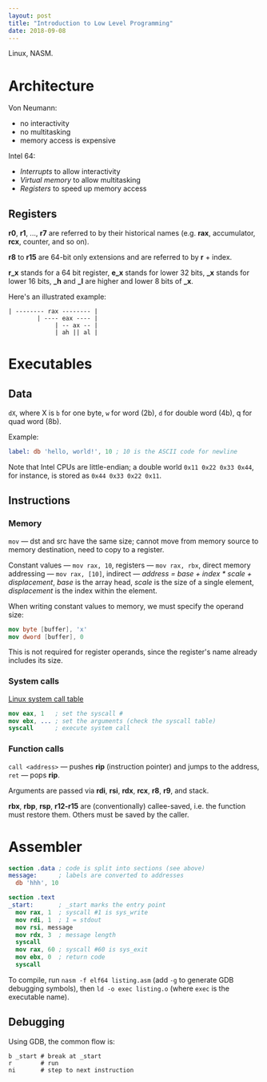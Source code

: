 ```yaml
---
layout: post
title: "Introduction to Low Level Programming"
date: 2018-09-08
---
```


Linux, NASM.

# Architecture

Von Neumann:
* no interactivity
* no multitasking
* memory access is expensive

Intel 64:
* _Interrupts_ to allow interactivity
* _Virtual memory_ to allow multitasking
* _Registers_ to speed up memory access

## Registers

**r0**, **r1**, ..., **r7** are referred to by their historical names
(e.g. **rax**, accumulator, **rcx**, counter, and so on).

**r8** to **r15** are 64-bit only extensions and are referred to
by **r** + index.

**r_x** stands for a 64 bit register, **e_x** stands for lower 32 bits,
**_x** stands for lower 16 bits, **_h** and **_l** are higher and lower 8 bits
of **_x**.

Here's an illustrated example:

```
| -------- rax -------- |
        | ---- eax ---- |
             | -- ax -- |
             | ah || al |
```

# Executables

## Data

`dX`, where X is `b` for one byte, `w` for word (2b), `d` for double word (4b),
q for quad word (8b).

Example:
```nasm
label: db 'hello, world!', 10 ; 10 is the ASCII code for newline
```

Note that Intel CPUs are little-endian; a double world `0x11 0x22 0x33 0x44`,
for instance, is stored as `0x44 0x33 0x22 0x11`.

## Instructions

### Memory

`mov` — dst and src have the same size; cannot move from memory source to memory
destination, need to copy to a register.

Constant values — `mov rax, 10`, registers — `mov rax, rbx`, direct memory addressing —
`mov rax, [10]`, indirect — _address = base + index * scale + displacement_, _base_ is
the array head, _scale_ is the size of a single element, _displacement_ is the index
within the element.

When writing constant values to memory, we must specify the operand size:

```nasm
mov byte [buffer], 'x'
mov dword [buffer], 0
```

This is not required for register operands, since the register's name
already includes its size.

### System calls

[Linux system call table](https://syscalls.kernelgrok.com/)

```nasm
mov eax, 1   ; set the syscall #
mov ebx, ... ; set the arguments (check the syscall table)
syscall      ; execute system call
```

### Function calls

`call <address>` — pushes **rip** (instruction pointer) and jumps
to the address, `ret` — pops **rip**.

Arguments are passed via **rdi**, **rsi**, **rdx**, **rcx**, **r8**, **r9**,
and stack.

**rbx**, **rbp**, **rsp**, **r12-r15** are (conventionally) callee-saved,
i.e. the function must restore them. Others must be saved by the caller.

# Assembler

```nasm
section .data ; code is split into sections (see above)
message:      ; labels are converted to addresses
  db 'hhh', 10

section .text
_start:       ; _start marks the entry point
  mov rax, 1  ; syscall #1 is sys_write
  mov rdi, 1  ; 1 = stdout
  mov rsi, message
  mov rdx, 3  ; message length
  syscall
  mov rax, 60 ; syscall #60 is sys_exit
  mov ebx, 0  ; return code
  syscall
```

To compile, run `nasm -f elf64 listing.asm` (add `-g` to generate GDB debugging
symbols), then `ld -o exec listing.o` (where `exec` is the executable name).

## Debugging

Using GDB, the common flow is:

```
b _start # break at _start
r        # run
ni       # step to next instruction
```

